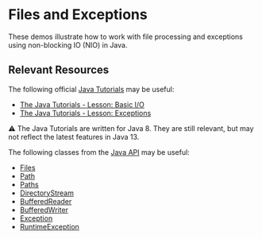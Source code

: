 Files and Exceptions
=================================================

These demos illustrate how to work with file processing and exceptions using non-blocking IO (NIO) in Java.

## Relevant Resources ##

The following official [Java Tutorials](http://docs.oracle.com/javase/tutorial/index.html) may be useful:

- [The Java Tutorials - Lesson: Basic I/O](http://docs.oracle.com/javase/tutorial/essential/io/index.html)
- [The Java Tutorials - Lesson: Exceptions](http://docs.oracle.com/javase/tutorial/essential/exceptions/index.html)

:warning: The Java Tutorials are written for Java 8. They are still relevant, but may not reflect the latest features in Java 13.

The following classes from the [Java API](https://docs.oracle.com/en/java/javase/14/docs/api/) may be useful:

- [Files](https://docs.oracle.com/en/java/javase/14/docs/api/java.base/java/nio/file/Files.html)
- [Path](https://docs.oracle.com/en/java/javase/14/docs/api/java.base/java/nio/file/Path.html)
- [Paths](https://docs.oracle.com/en/java/javase/14/docs/api/java.base/java/nio/file/Paths.html)
- [DirectoryStream](https://docs.oracle.com/en/java/javase/14/docs/api/java.base/java/nio/file/DirectoryStream.html)
- [BufferedReader](https://docs.oracle.com/en/java/javase/14/docs/api/java.base/java/io/BufferedReader.html)
- [BufferedWriter](https://docs.oracle.com/en/java/javase/14/docs/api/java.base/java/io/BufferedWriter.html)
- [Exception](https://docs.oracle.com/en/java/javase/14/docs/api/java.base/java/lang/Exception.html)
- [RuntimeException](https://docs.oracle.com/en/java/javase/14/docs/api/java.base/java/lang/RuntimeException.html)
 